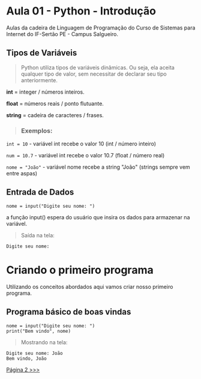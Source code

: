 # Aula 01 - Python - Introdução

Aulas da cadeira de Linguagem de Programação do Curso de Sistemas para Internet do IF-Sertão PE - Campus Salgueiro.


## Tipos de Variáveis

>Python utiliza tipos de variáveis dinâmicas. Ou seja, ela aceita qualquer tipo de valor, sem necessitar de declarar seu tipo anteriormente.

**int** = integer / números inteiros.

**float** = números reais / ponto flutuante.

**string** = cadeira de caracteres / frases.

>### Exemplos:
`int = 10` - variável int recebe o valor 10 (int / número inteiro)

`num = 10.7` - variável int recebe o valor 10.7 (float / número real)

`nome = "João"` - variável nome recebe a string "João" (strings sempre vem entre aspas)


## Entrada de Dados

`nome = input("Digite seu nome: ")`

a função input() espera do usuário que insira os dados para armazenar na variável.

>Saída na tela:

```
Digite seu nome:
```

# Criando o primeiro programa
Utilizando os conceitos abordados aqui vamos criar nosso primeiro programa.

 ## Programa básico de boas vindas
```
nome = input("Digite seu nome: ")
print("Bem vindo", nome)
```

>Mostrando na tela:

```
Digite seu nome: João
Bem vindo, João
```

[Página 2 >>>](https://github.com/callebbs/trabalhos-sistemas-ifsertaope-salgueiro/blob/master/2-periodo/linguagem%20de%20programa%C3%A7%C3%A3o/aulas/aula%2001%20-%20opera%C3%A7%C3%B5es.md)
